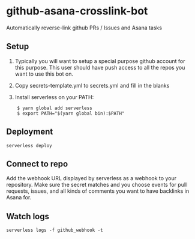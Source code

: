 # github-asana-crosslink-bot
Automatically reverse-link github PRs / Issues and Asana tasks

## Setup

1. Typically you will want to setup a special purpose github account for this purpose.  This user should have push access
   to all the repos you want to use this bot on.

2. Copy secrets-template.yml to secrets.yml and fill in the blanks

3. Install serverless on your PATH:

```
    $ yarn global add serverless
    $ export PATH="$(yarn global bin):$PATH"
```

## Deployment

`serverless deploy`

## Connect to repo

Add the webhook URL displayed by serverless as a webhook to your repository.  Make sure the secret matches and
you choose events for pull requests, issues, and all kinds of comments you want to have backlinks in Asana for.

## Watch logs

`serverless logs -f github_webhook -t`

